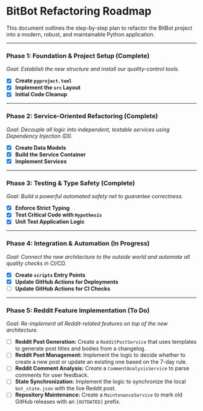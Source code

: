 # BitBot Refactoring Roadmap

This document outlines the step-by-step plan to refactor the BitBot project into a modern, robust, and maintainable Python application.

---

### **Phase 1: Foundation & Project Setup (Complete)**

*Goal: Establish the new structure and install our quality-control tools.*

- [x] **Create `pyproject.toml`**
- [x] **Implement the `src` Layout**
- [x] **Initial Code Cleanup**

---

### **Phase 2: Service-Oriented Refactoring (Complete)**

*Goal: Decouple all logic into independent, testable services using Dependency Injection (DI).*

- [x] **Create Data Models**
- [x] **Build the Service Container**
- [x] **Implement Services**

---

### **Phase 3: Testing & Type Safety (Complete)**

*Goal: Build a powerful automated safety net to guarantee correctness.*

- [x] **Enforce Strict Typing**
- [x] **Test Critical Code with `Hypothesis`**
- [x] **Unit Test Application Logic**

---

### **Phase 4: Integration & Automation (In Progress)**

*Goal: Connect the new architecture to the outside world and automate all quality checks in CI/CD.*

- [x] **Create `scripts` Entry Points**
- [x] **Update GitHub Actions for Deployments**
- [ ] **Update GitHub Actions for CI Checks**

---

### **Phase 5: Reddit Feature Implementation (To Do)**

*Goal: Re-implement all Reddit-related features on top of the new architecture.*

- [ ] **Reddit Post Generation:** Create a `RedditPostService` that uses templates to generate post titles and bodies from a changelog.
- [ ] **Reddit Post Management:** Implement the logic to decide whether to create a new post or update an existing one based on the 7-day rule.
- [ ] **Reddit Comment Analysis:** Create a `CommentAnalysisService` to parse comments for user feedback.
- [ ] **State Synchronization:** Implement the logic to synchronize the local `bot_state.json` with the live Reddit post.
- [ ] **Repository Maintenance:** Create a `MaintenanceService` to mark old GitHub releases with an `[OUTDATED]` prefix.
